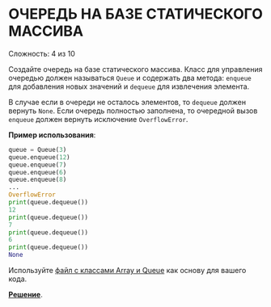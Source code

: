 # ОЧЕРЕДЬ НА БАЗЕ СТАТИЧЕСКОГО МАССИВА

Сложность: 4 из 10

Создайте очередь на базе статического массива. Класс для управления очередью должен называться `Queue` и содержать два метода: `enqueue` для добавления новых значений и `dequeue` для извлечения элемента.

В случае если в очереди не осталось элементов, то `dequeue` должен вернуть `None`.
Если очередь полностью заполнена, то очередной вызов `enqueue` должен вернуть исключение `OverflowError`.

**Пример использования**:

```python
queue = Queue(3)
queue.enqueue(12)
queue.enqueue(7)
queue.enqueue(6)
queue.enqueue(8)
...
OverflowError
print(queue.dequeue())
12
print(queue.dequeue())
7
print(queue.dequeue())
6
print(queue.dequeue())
None
```

Используйте [файл с классами Array и Queue](initial.py) как основу для вашего кода.

**[Решение](array_based_queue.py)**.

